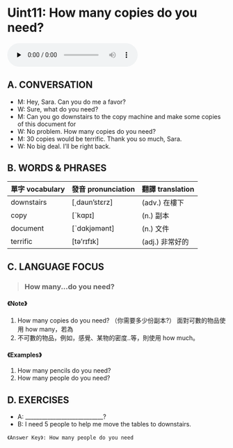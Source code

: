 # Uint11: How many copies do you need?

<audio controls preload="none"><source src="https://channelplus.ner.gov.tw/api/audio/5ad2e653f95e3500064f4385"></audio>

## A. CONVERSATION
* M: Hey, Sara. Can you do me a favor?
* W: Sure, what do you need?
* M: Can you go downstairs to the copy machine and make some copies of this document for
* W: No problem. How many copies do you need?
* M: 30 copies would be terrific. Thank you so much, Sara.
* W: No big deal. I’ll be right back.

## B. WORDS & PHRASES
單字 vocabulary|發音 pronunciation|翻譯 translation
---|---|---
downstairs |[͵daun’stɛrz]|(adv.) 在樓下
copy |[ˋkɑpɪ]|(n.) 副本
document |[ˋdɑkjәmәnt]|(n.) 文件
terrific |[tә’rɪfɪk]|(adj.) 非常好的

## C. LANGUAGE FOCUS
> ### How many...do you need?

#### 《Note》
1. How many copies do you need? （你需要多少份副本?） 面對可數的物品使用 how many，若為
1. 不可數的物品，例如，感覺、某物的密度..等，則使用 how much。

#### 《Examples》
1. How many pencils do you need?
1. How many people do you need?

## D. EXERCISES
* A: ____________________________?
* B: I need 5 people to help me move the tables to downstairs.

`《Answer Key》: How many people do you need`